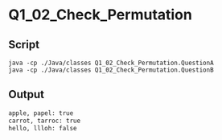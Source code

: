 # Q1_02_Check_Permutation

## Script

```script
java -cp ./Java/classes Q1_02_Check_Permutation.QuestionA
java -cp ./Java/classes Q1_02_Check_Permutation.QuestionB
```

## Output

```txt
apple, papel: true
carrot, tarroc: true
hello, llloh: false
```
